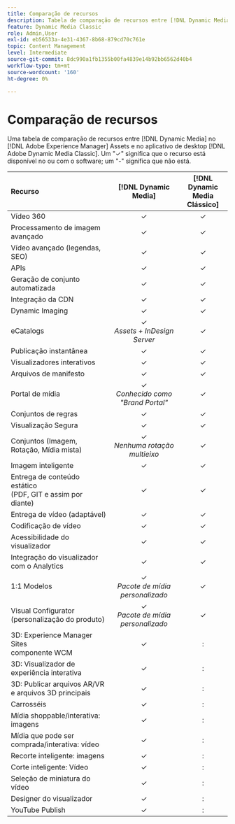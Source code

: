 ```yaml
---
title: Comparação de recursos
description: Tabela de comparação de recursos entre [!DNL Dynamic Media] no [!DNL Adobe Experience Manager] Assets e [!DNL Adobe Dynamic Media Classic] aplicativo de desktop.
feature: Dynamic Media Classic
role: Admin,User
exl-id: eb56533a-4e31-4367-8b68-879cd70c761e
topic: Content Management
level: Intermediate
source-git-commit: 8dc990a1fb1355b00fa4839e14b92bb6562d40b4
workflow-type: tm+mt
source-wordcount: '160'
ht-degree: 0%

---
```


# Comparação de recursos

Uma tabela de comparação de recursos entre [!DNL Dynamic Media] no [!DNL Adobe Experience Manager] Assets e no aplicativo de desktop [!DNL Adobe Dynamic Media Classic]. Um &quot;✓&quot; significa que o recurso está disponível no ou com o software; um &quot;-&quot; significa que não está.

| Recurso | [!DNL Dynamic Media] | [!DNL Dynamic Media<br>Clássico] |
| :--- | :---: | :---: |
| Vídeo 360 | ✓ | ✓ |
| Processamento de imagem avançado | ✓ | ✓ |
| Vídeo avançado (legendas, SEO) | ✓ | ✓ |
| APIs | ✓ | ✓ |
| Geração de conjunto automatizada | ✓ | ✓ |
| Integração da CDN | ✓ | ✓ |
| Dynamic Imaging | ✓ | ✓ |
| eCatalogs | ✓<br>*Assets + InDesign Server* | ✓ |
| Publicação instantânea | ✓ | ✓ |
| Visualizadores interativos | ✓ | ✓ |
| Arquivos de manifesto | ✓ | ✓ |
| Portal de mídia | ✓<br>*Conhecido como &quot;Brand Portal&quot;* | ✓ |
| Conjuntos de regras | ✓ | ✓ |
| Visualização Segura | ✓ | ✓ |
| Conjuntos (Imagem, Rotação, Mídia mista) | ✓<br>*Nenhuma rotação multieixo* | ✓ |
| Imagem inteligente | ✓ | ✓ |
| Entrega de conteúdo estático<br>(PDF, GIT e assim por diante) | ✓ | ✓ |
| Entrega de vídeo (adaptável) | ✓ | ✓ |
| Codificação de vídeo | ✓ | ✓ |
| Acessibilidade do visualizador | ✓ | ✓ |
| Integração do visualizador com o Analytics | ✓ | ✓ |
| 1:1 Modelos | ✓<br>*Pacote de mídia personalizado* | ✓ |
| Visual Configurator<br>(personalização do produto) | ✓<br>*Pacote de mídia personalizado* | ✓ |
| 3D: Experience Manager Sites<br>componente WCM | ✓ | : |
| 3D: Visualizador de experiência interativa | ✓ | : |
| 3D: Publicar arquivos AR/VR e arquivos 3D principais | ✓ | : |
| Carrosséis | ✓ | : |
| Mídia shoppable/interativa: imagens | ✓ | : |
| Mídia que pode ser comprada/interativa: vídeo | ✓ | : |
| Recorte inteligente: imagens | ✓ | : |
| Corte inteligente: Vídeo | ✓ | : |
| Seleção de miniatura do vídeo | ✓ | : |
| Designer do visualizador | ✓ | : |
| YouTube Publish | ✓ | : |
